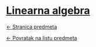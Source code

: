 # [Linearna algebra](https://www.github.com/studosi-fer/LINALG)
[<- Stranica predmeta](https://www.fer.unizg.hr/predmet/linalg)

[<- Povratak na listu predmeta](https://www.github.com/studosi/FER)